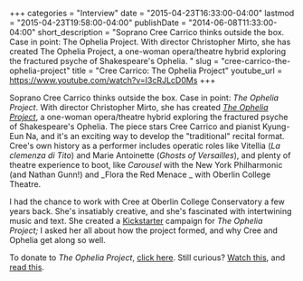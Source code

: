 +++
categories = "Interview"
date = "2015-04-23T16:33:00-04:00"
lastmod = "2015-04-23T19:58:00-04:00"
publishDate = "2014-06-08T11:33:00-04:00"
short_description = "Soprano Cree Carrico thinks outside the box. Case in point: The Ophelia Project. With director Christopher Mirto, she has created The Ophelia Project, a one-woman opera/theatre hybrid exploring the fractured psyche of Shakespeare's Ophelia. "
slug = "cree-carrico-the-ophelia-project"
title = "Cree Carrico: The Ophelia Project"
youtube_url = https://www.youtube.com/watch?v=I3cRJLcD0Ms
+++

Soprano Cree Carrico thinks outside the box. Case in point: _The Ophelia Project_. With director Christopher Mirto, she has created _[The Ophelia Project](http://entertainmentdrivethru.com/cree-carrico/)_, a one-woman opera/theatre hybrid exploring the fractured psyche of Shakespeare's Ophelia. The piece stars Cree Carrico and pianist Kyung-Eun Na, and it's an exciting way to develop the "traditional" recital format. Cree's own history as a performer includes operatic roles like Vitellia (_La clemenza di Tito_) and Marie Antoinette (_Ghosts of Versailles_), and plenty of theatre experience to boot, like _Carousel_ with the New York Philharmonic (and Nathan Gunn!) and _Flora the Red Menace _ with Oberlin College Theatre.

I had the chance to work with Cree at Oberlin College Conservatory a few years back. She's insatiably creative, and she's fascinated with intertwining music and text. She created a [Kickstarter](https://www.kickstarter.com/projects/1780837189/the-ophelia-project) campaign for _The Ophelia Project;_ I asked her all about how the project formed, and why Cree and Ophelia get along so well.

To donate to _The Ophelia Project_, [click here](https://www.kickstarter.com/projects/1780837189/the-ophelia-project). Still curious? [Watch this](http://entertainmentdrivethru.com/cree-carrico/), and [read this](http://vocedimeche.blogspot.ca/2013/10/a-post-modern-vocal-recital.html).
